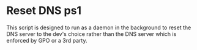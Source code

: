 # Reset DNS ps1
This script is designed to run as a daemon in the background to reset the DNS server to the dev's choice rather than the DNS server which is enforced by GPO or a 3rd party.